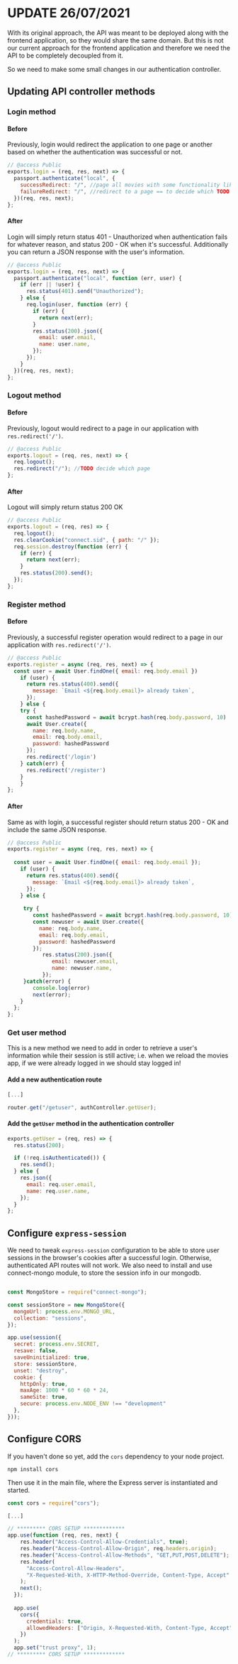 # UPDATE 26/07/2021

With its original approach, the API was meant to be deployed along with the frontend application, so they would share the same domain. But this is not our current approach for the frontend application and therefore we need the API to be completely decoupled from it.

So we need to make some small changes in our authentication controller.

## Updating API controller methods

### Login method

#### Before

Previously, login would redirect the application to one page or another based on whether the authentication was successful or not.

```javascript
// @access Public
exports.login = (req, res, next) => {
  passport.authenticate("local", {
    successRedirect: "/", //page all movies with some functionality like add?
    failureRedirect: "/", //redirect to a page == to decide which TODO
  })(req, res, next);
};
```

#### After

Login will simply return status 401 - Unauthorized when authentication fails for whatever reason, and status 200 - OK when it's successful.
Additionally you can return a JSON response with the user's information.

```javascript
// @access Public
exports.login = (req, res, next) => {
  passport.authenticate("local", function (err, user) {
    if (err || !user) {
      res.status(401).send("Unauthorized");
    } else {
      req.login(user, function (err) {
        if (err) {
          return next(err);
        }
        res.status(200).json({
          email: user.email,
          name: user.name,
        });
      });
    }
  })(req, res, next);
};
```

### Logout method

#### Before

Previously, logout would redirect to a page in our application with `res.redirect('/')`.

```javascript
// @access Public
exports.logout = (req, res, next) => {
  req.logout();
  res.redirect("/"); //TODO decide which page
};
```

#### After

Logout will simply return status 200 OK

```javascript
// @access Public
exports.logout = (req, res) => {
  req.logout();
  res.clearCookie("connect.sid", { path: "/" });
  req.session.destroy(function (err) {
    if (err) {
      return next(err);
    }
    res.status(200).send();
  });
};
```

### Register method

#### Before

Previously, a successful register operation would redirect to a page in our application with `res.redirect('/')`.

```javascript
// @access Public
exports.register = async (req, res, next) => {
  const user = await User.findOne({ email: req.body.email })
    if (user) {
      return res.status(400).send({
        message: `Email <${req.body.email}> already taken`,
      });
    } else {
    try {
      const hashedPassword = await bcrypt.hash(req.body.password, 10)      
      await User.create({
        name: req.body.name,
        email: req.body.email,
        password: hashedPassword
      });
      res.redirect('/login')
    } catch(err) {
      res.redirect('/register')
    }
    }
};
```

#### After

Same as with login, a successful register should return status 200 - OK and include the same JSON response.

```javascript
// @access Public
exports.register = async (req, res, next) => {
  
  const user = await User.findOne({ email: req.body.email });
    if (user) {
      return res.status(400).send({
        message: `Email <${req.body.email}> already taken`,
      });
    } else {
    
     try { 
        const hashedPassword = await bcrypt.hash(req.body.password, 10)
        const newuser = await User.create({
          name: req.body.name,
          email: req.body.email,
          password: hashedPassword
        });
           res.status(200).json({
              email: newuser.email,
              name: newuser.name,
           });
     }catch(error) {
        console.log(error)
        next(error);
    }
  };
};
```

### Get user method

This is a new method we need to add in order to retrieve a user's information while their session is still active; i.e. when we reload the movies app, if we were already logged in we should stay logged in!

#### Add a new authentication route

```javascript
[...]

router.get("/getuser", authController.getUser);
```

#### Add the `getUser` method in the authentication controller

```javascript
exports.getUser = (req, res) => {
  res.status(200);

  if (!req.isAuthenticated()) {
    res.send();
  } else {
    res.json({
      email: req.user.email,
      name: req.user.name,
    });
  }
};
```

## Configure `express-session`

We need to tweak `express-session` configuration to be able to store user sessions in the browser's cookies after a successful login. Otherwise, authenticated API routes will not work. We also need to install and use connect-mongo module, to store the session info in our mongodb.

```javascript

const MongoStore = require("connect-mongo");

const sessionStore = new MongoStore({
  mongoUrl: process.env.MONGO_URL,
  collection: "sessions",
});

app.use(session({
  secret: process.env.SECRET,
  resave: false,
  saveUninitialized: true,
  store: sessionStore,
  unset: "destroy",
  cookie: {
    httpOnly: true,
    maxAge: 1000 * 60 * 60 * 24,
    sameSite: true,
    secure: process.env.NODE_ENV !== "development"
  },
}));
```

## Configure CORS

If you haven't done so yet, add the `cors` dependency to your node project.

```
npm install cors
```

Then use it in the main file, where the Express server is instantiated and started.

```javascript
const cors = require("cors");

[...]

// ********* CORS SETUP *************
app.use(function (req, res, next) {
    res.header("Access-Control-Allow-Credentials", true);
    res.header("Access-Control-Allow-Origin", req.headers.origin);
    res.header("Access-Control-Allow-Methods", "GET,PUT,POST,DELETE");
    res.header(
      "Access-Control-Allow-Headers",
      "X-Requested-With, X-HTTP-Method-Override, Content-Type, Accept"
    );
    next();
  });
  
  app.use(
    cors({
      credentials: true,
      allowedHeaders: ["Origin, X-Requested-With, Content-Type, Accept"],
    })
  );
  app.set("trust proxy", 1);
// ********* CORS SETUP *************
```
